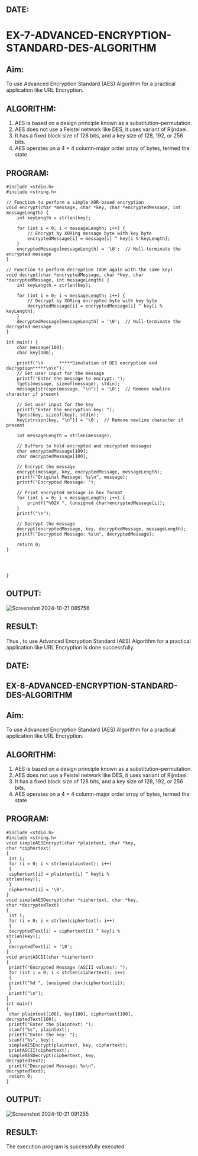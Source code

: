 ## DATE:
# EX-7-ADVANCED-ENCRYPTION-STANDARD-DES-ALGORITHM

## Aim:

To use Advanced Encryption Standard (AES) Algorithm for a practical application like URL Encryption.

## ALGORITHM: 
  1. AES is based on a design principle known as a substitution–permutation. 
  2. AES does not use a Feistel network like DES, it uses variant of Rijndael. 
  3. It has a fixed block size of 128 bits, and a key size of 128, 192, or 256 bits. 
  4. AES operates on a 4 × 4 column-major order array of bytes, termed the state

## PROGRAM: 
```
#include <stdio.h>
#include <string.h>

// Function to perform a simple XOR-based encryption
void encrypt(char *message, char *key, char *encryptedMessage, int messageLength) {
    int keyLength = strlen(key);

    for (int i = 0; i < messageLength; i++) {
        // Encrypt by XORing message byte with key byte
        encryptedMessage[i] = message[i] ^ key[i % keyLength];
    }
    encryptedMessage[messageLength] = '\0';  // Null-terminate the encrypted message
}

// Function to perform decryption (XOR again with the same key)
void decrypt(char *encryptedMessage, char *key, char *decryptedMessage, int messageLength) {
    int keyLength = strlen(key);

    for (int i = 0; i < messageLength; i++) {
        // Decrypt by XORing encrypted byte with key byte
        decryptedMessage[i] = encryptedMessage[i] ^ key[i % keyLength];
    }
    decryptedMessage[messageLength] = '\0';  // Null-terminate the decrypted message
}

int main() {
    char message[100];
    char key[100];
    
    printf("\n      *****Simulation of DES encryption and decryption*****\n\n");
    // Get user input for the message
    printf("Enter the message to encrypt: ");
    fgets(message, sizeof(message), stdin);
    message[strcspn(message, "\n")] = '\0';  // Remove newline character if present

    // Get user input for the key
    printf("Enter the encryption key: ");
    fgets(key, sizeof(key), stdin);
    key[strcspn(key, "\n")] = '\0';  // Remove newline character if present

    int messageLength = strlen(message);
    
    // Buffers to hold encrypted and decrypted messages
    char encryptedMessage[100];
    char decryptedMessage[100];
    
    // Encrypt the message
    encrypt(message, key, encryptedMessage, messageLength);
    printf("Original Message: %s\n", message);
    printf("Encrypted Message: ");
    
    // Print encrypted message in hex format
    for (int i = 0; i < messageLength; i++) {
        printf("%02X ", (unsigned char)encryptedMessage[i]);
    }
    printf("\n");
    
    // Decrypt the message
    decrypt(encryptedMessage, key, decryptedMessage, messageLength);
    printf("Decrypted Message: %s\n", decryptedMessage);
    
    return 0;
}




}
```
## OUTPUT:
![Screenshot 2024-10-21 085756](https://github.com/user-attachments/assets/aac85ba1-3e87-48ad-8533-cb7a8b242f1d)


## RESULT: 
Thus , to use Advanced Encryption Standard (AES) Algorithm for a practical application like URL Encryption is done successfully.

## DATE:
## EX-8-ADVANCED-ENCRYPTION-STANDARD-DES-ALGORITHM

## Aim:
  To use Advanced Encryption Standard (AES) Algorithm for a practical application like URL Encryption.

## ALGORITHM: 
  1. AES is based on a design principle known as a substitution–permutation. 
  2. AES does not use a Feistel network like DES, it uses variant of Rijndael. 
  3. It has a fixed block size of 128 bits, and a key size of 128, 192, or 256 bits. 
  4. AES operates on a 4 × 4 column-major order array of bytes, termed the state

## PROGRAM: 
```
#include <stdio.h>
#include <string.h>
void simpleAESEncrypt(char *plaintext, char *key, 
char *ciphertext)
{
 int i;
 for (i = 0; i < strlen(plaintext); i++) 
 {
 ciphertext[i] = plaintext[i] ^ key[i % 
strlen(key)]; 
 }
 ciphertext[i] = '\0'; 
}
void simpleAESDecrypt(char *ciphertext, char *key, 
char *decryptedText)
{
 int i;
 for (i = 0; i < strlen(ciphertext); i++) 
 {
 decryptedText[i] = ciphertext[i] ^ key[i % 
strlen(key)]; 
 }
 decryptedText[i] = '\0'; 
}
void printASCII(char *ciphertext) 
{
 printf("Encrypted Message (ASCII values): ");
 for (int i = 0; i < strlen(ciphertext); i++) 
 {
 printf("%d ", (unsigned char)ciphertext[i]); 
 }
 printf("\n");
}
int main() 
{
 char plaintext[100], key[100], ciphertext[100], 
decryptedText[100];
 printf("Enter the plaintext: ");
 scanf("%s", plaintext);
 printf("Enter the key: ");
 scanf("%s", key);
 simpleAESEncrypt(plaintext, key, ciphertext);
 printASCII(ciphertext); 
 simpleAESDecrypt(ciphertext, key, 
decryptedText);
 printf("Decrypted Message: %s\n", 
decryptedText);
 return 0;
}

```


## OUTPUT:

![Screenshot 2024-10-21 091255](https://github.com/user-attachments/assets/2bb0db82-75ca-40b3-a98d-e9b38dc9850d)






## RESULT: 

The execution program is successfully executed.
